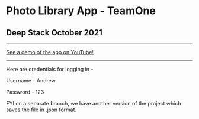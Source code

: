 # Photo Library App - TeamOne

## Deep Stack October 2021

- - -

[See a demo of the app on YouTube!](https://youtu.be/BxtRqFPzt6w)

- - -

Here are credentials for logging in -

Username - Andrew

Password - 123


FYI on a separate branch, we have another version of the project which saves the file in .json format. 
